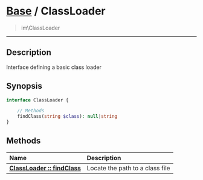 # [Base](base.md) / ClassLoader
 > im\ClassLoader
____

## Description
Interface defining a basic class loader

## Synopsis
```php
interface ClassLoader {

    // Methods
    findClass(string $class): null|string
}
```

## Methods
| Name | Description |
| :--- | :---------- |
| [__ClassLoader&nbsp;::&nbsp;findClass__](base-ClassLoader-findClass.md) | Locate the path to a class file |
